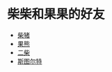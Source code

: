 # 柴柴和果果的好友

- [柴猪](photos\chaizhu.jpg)
- [果熊](photos\guoxiong.jpg)
- [二柴](photos\erchai.jpg)
- [斯图尔特](photos\Stuart.jpg)